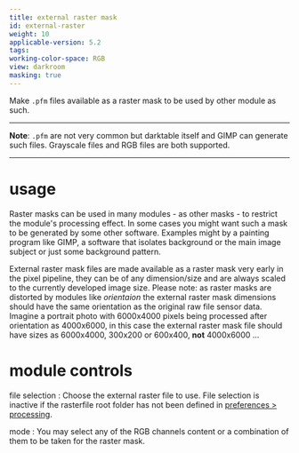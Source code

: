 ```yaml
---
title: external raster mask
id: external-raster
weight: 10
applicable-version: 5.2
tags:
working-color-space: RGB
view: darkroom
masking: true
---
```


Make `.pfm` files available as a raster mask to be used by other module as such.

---

**Note**: `.pfm` are not very common but darktable itself and GIMP can generate such files. Grayscale files and RGB files are both supported.

---

# usage

Raster masks can be used in many modules - as other masks - to restrict the module's processing effect. In some cases you might want such a mask to be generated by some other software. Examples might by a painting program like GIMP, a software that isolates background or the main image subject or just some background pattern.

External raster mask files are made available as a raster mask very early in the pixel pipeline, they can be of any dimension/size and are always scaled to the currently developed image size. Please note: as raster masks are distorted by modules like _orientaion_ the external raster mask dimensions should have the same orientation as the original raw file sensor data. Imagine a portrait photo with 6000x4000 pixels being processed after orientation as 4000x6000, in this case the external raster mask file should have sizes as 6000x4000, 300x200 or 600x400, **not** 4000x6000 ...


# module controls

file selection
: Choose the external raster file to use. File selection is inactive if the rasterfile root folder has not been defined in [preferences > processing](../../preferences-settings/processing.md).

mode
: You may select any of the RGB channels content or a combination of them to be taken for the raster mask.
